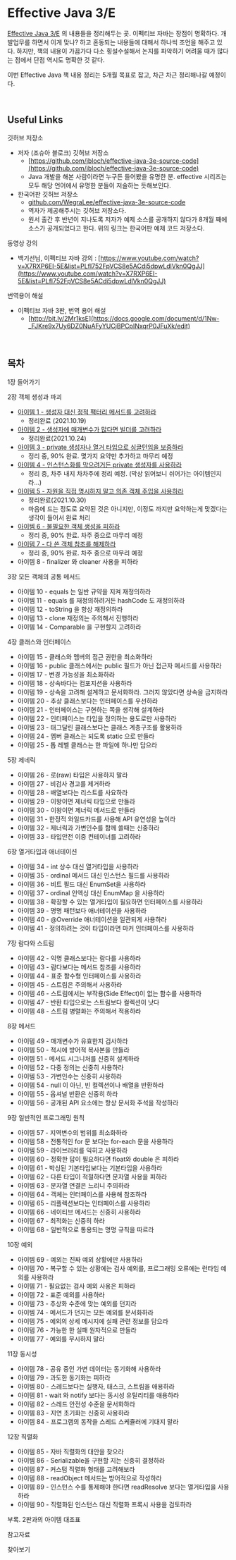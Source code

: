 # Effective Java 3/E

[Effective Java 3/E](http://www.yes24.com/Product/Goods/65551284) 의 내용들을 정리해두는 곳. 이펙티브 자바는 장점이 명확하다. 개발업무를 하면서 이게 맞나? 하고 혼동되는 내용들에 대해서 하나씩 조언을 해주고 있다. 하지만, 책의 내용이 가끔가다 다소 횡설수설해서 논지를 파악하기 어려울 때가 많다는 점에서 단점 역시도 명확한 것 같다.<br>

이번 Effective Java 책 내용 정리는 5개월 목표로 잡고, 차근 차근 정리해나갈 예정이다.<br>

<br>

## Useful Links

깃허브 저장소

- 저자 (조슈아 블로크) 깃허브 저장소
  - [https://github.com/jbloch/effective-java-3e-source-code](https://github.com/jbloch/effective-java-3e-source-code)
  - Java 개발을 해본 사람이라면 누구든 들어봤을 유명한 분. effective 시리즈는 모두 해당 언어에서 유명한 분들이 저술하는 듯해보인다.
- 한국어판 깃허브 저장소
  - [github.com/WegraLee/effective-java-3e-source-code](https://github.com/WegraLee/effective-java-3e-source-code)
  - 역자가 제공해주시는 깃허브 저장소다.
  - 원서 출간 후 반년이 지나도록 저자가 예제 소스를 공개하지 않다가 8개월 째에 소스가 공개되었다고 한다. 위의 링크는 한국어판 예제 코드 저장소다.

동영상 강의

- 백기선님, 이펙티브 자바 강의 : [https://www.youtube.com/watch?v=X7RXP6EI-5E&list=PLfI752FpVCS8e5ACdi5dpwLdlVkn0QgJJ](https://www.youtube.com/watch?v=X7RXP6EI-5E&list=PLfI752FpVCS8e5ACdi5dpwLdlVkn0QgJJ)

번역용어 해설

- 이펙티브 자바 3판, 번역 용어 해설
  - [http://bit.ly/2Mr1ksE](https://docs.google.com/document/d/1Nw-_FJKre9x7Uy6DZ0NuAFyYUCjBPCpINxqrP0JFuXk/edit)

<br>

## 목차

1장 들어가기<br>

2장 객체 생성과 파괴<br>

- [아이템 1 - 생성자 대신 정적 팩터리 메서드를 고려하라](https://github.com/gosgjung/study-effective-java-3nd/blob/main/ITEM-1-%EC%83%9D%EC%84%B1%EC%9E%90-%EB%8C%80%EC%8B%A0-%EC%A0%95%EC%A0%81-%ED%8C%A9%ED%84%B0%EB%A6%AC-%EB%A9%94%EC%84%9C%EB%93%9C%EB%A5%BC-%EA%B3%A0%EB%A0%A4%ED%95%98%EB%9D%BC.md)
  - 정리완료 (2021.10.19)
- [아이템 2 - 생성자에 매개변수가 많다면 빌더를 고려하라](https://github.com/gosgjung/study-effective-java-3nd/blob/develop/ITEM-2-%EC%83%9D%EC%84%B1%EC%9E%90%EC%97%90-%EB%A7%A4%EA%B0%9C%EB%B3%80%EC%88%98%EA%B0%80-%EB%A7%8E%EB%8B%A4%EB%A9%B4-%EB%B9%8C%EB%8D%94%EB%A5%BC-%EA%B3%A0%EB%A0%A4%ED%95%98%EB%9D%BC.md)
  - 정리완료(2021.10.24)
- [아이템 3 - private 생성자나 열거 타입으로 싱글턴임을 보증하라](https://github.com/gosgjung/study-effective-java-3nd/blob/develop/ITEM-3-private-%EC%83%9D%EC%84%B1%EC%9E%90%EB%82%98-%EC%97%B4%EA%B1%B0%ED%83%80%EC%9E%85%EC%9C%BC%EB%A1%9C-%EC%8B%B1%EA%B8%80%ED%84%B4%EC%9E%84%EC%9D%84-%EB%B3%B4%EC%A6%9D%ED%95%98%EB%9D%BC.md)
  - 정리 중, 90% 완료. 몇가지 요약만 추가하고 마무리 예정
- [아이템 4 - 인스턴스화를 막으려거든 private 생성자를 사용하라](https://github.com/gosgjung/study-effective-java-3nd/blob/develop/ITEM-4-%EC%9D%B8%EC%8A%A4%ED%84%B4%EC%8A%A4%ED%99%94%EB%A5%BC-%EB%A7%89%EC%9C%BC%EB%A0%A4%EA%B1%B0%EB%93%A0-private-%EC%83%9D%EC%84%B1%EC%9E%90%EB%A5%BC-%EC%82%AC%EC%9A%A9%ED%95%98%EB%9D%BC.md)
  - 정리 중, 차주 내지 차차주에 정리 예정. (막상 읽어보니 쉬어가는 아이템인지라...)
- [아이템 5 - 자원을 직접 명시하지 말고 의존 객체 주입을 사용하라](https://github.com/gosgjung/study-effective-java-3nd/blob/develop/ITEM-5-%EC%9E%90%EC%9B%90%EC%9D%84-%EC%A7%81%EC%A0%91-%EB%AA%85%EC%8B%9C%ED%95%98%EC%A7%80-%EB%A7%90%EA%B3%A0-%EC%9D%98%EC%A1%B4-%EA%B0%9D%EC%B2%B4%EC%A3%BC%EC%9E%85%EC%9D%84-%EC%82%AC%EC%9A%A9%ED%95%98%EB%9D%BC.md)
  - 정리완료(2021.10.30)
  - 마음에 드는 정도로 요약된 것은 아니지만, 이정도 까지만 요약하는게 맞겠다는 생각이 들어서 완료 처리
- [아이템 6 - 불필요한 객체 생성을 피하라](https://github.com/gosgjung/study-effective-java-3nd/blob/develop/ITEM-6-%EB%B6%88%ED%95%84%EC%9A%94%ED%95%9C-%EA%B0%9D%EC%B2%B4-%EC%83%9D%EC%84%B1%EC%9D%84-%ED%94%BC%ED%95%98%EB%9D%BC.md)
  - 정리 중, 90% 완료. 차주 중으로 마무리 예정
- [아이템 7 - 다 쓴 객체 참조를 해제하라](https://github.com/gosgjung/study-effective-java-3nd/blob/develop/ITEM-7-%EB%8B%A4-%EC%93%B4-%EA%B0%9D%EC%B2%B4%EC%B0%B8%EC%A1%B0%EB%A5%BC-%ED%95%B4%EC%A0%9C%ED%95%98%EB%9D%BC.md)
  - 정리 중, 90% 완료. 차주 중으로 마무리 예정
- 아이템 8 - finalizer 와 cleaner 사용을 피하라

3장 모든 객체의 공통 메서드<br>

- 아이템 10 - equals 는 일반 규약을 지켜 재정의하라
- 아이템 11 - equals 를 재정의하려거든 hashCode 도 재정의하라
- 아이템 12 - toString 을 항상 재정의하라
- 아이템 13 - clone 재정의는 주의해서 진행하라
- 아이템 14 - Comparable 을 구현할지 고려하라

4장 클래스와 인터페이스<br>

- 아이템 15 - 클래스와 멤버의 접근 권한을 최소화하라
- 아이템 16 - public 클래스에서는 public 필드가 아닌 접근자 메서드를 사용하라
- 아이템 17 - 변경 가능성을 최소화하라
- 아이템 18 - 상속바다는 컴포지션을 사용하라
- 아이템 19 - 상속을 고려해 설계하고 문서화하라. 그러지 않았다면 상속을 금지하라
- 아이템 20 - 추상 클래스보다는 인터페이스를 우선하라
- 아이템 21 - 인터페이스는 구현하는 쪽을 생각해 설계하라
- 아이템 22 - 인터페이스는 타입을 정의하는 용도로만 사용하라
- 아이템 23 - 태그달린 클래스보다는 클래스 계층구조를 활용하라
- 아이템 24 - 멤버 클래스는 되도록 static 으로 만들라
- 아이템 25 - 톱 레벨 클래스는 한 파일에 하나만 담으라

5장 제네릭<br>

- 아이템 26 - 로(raw) 타입은 사용하지 말라
- 아이템 27 - 비검사 경고를 제거하라
- 아이템 28 - 배열보다는 리스트를 사요하라
- 아이템 29 - 이왕이면 제너릭 타입으로 만들라
- 아이템 30 - 이왕이면 제너릭 메서드로 만들라
- 아이템 31 - 한정적 와일드카드를 사용해 API 유연성을 높이라
- 아이템 32 - 제너릭과 가변인수를 함께 쓸때는 신중하라
- 아이템 33 - 타입안전 이중 컨테이너를 고려하라

6장 열거타입과 애너테이션<br>

- 아이템 34 - int 상수 대신 열거타입을 사용하라
- 아이템 35 - ordinal 메서드 대신 인스턴스 필드를 사용하라
- 아이템 36 - 비트 필드 대신 EnumSet을 사용하라
- 아이템 37 - ordinal 인엑싱 대신 EnumMap 을 사용하라
- 아이템 38 - 확장할 수 있는 열거타입이 필요하면 인터페이스를 사용하라
- 아이템 39 - 명명 패턴보다 애너테이션을 사용하라
- 아이템 40 - @Override 애너테이션을 일관되게 사용하라
- 아이템 41 - 정의하려는 것이 타입이라면 마커 인터페이스를 사용하라

7장 람다와 스트림<br>

- 아이템 42 - 익명 클래스보다는 람다를 사용하라
- 아이템 43 - 람다보다는 메서드 참조를 사용하라
- 아이템 44 - 표준 함수형 인터페이스를 사용하라
- 아이템 45 - 스트림은 주의해서 사용하라
- 아이템 46 - 스트림에서는 부작용(Side Effect)이 없는 함수를 사용하라
- 아이템 47 - 반환 타입으로는 스트림보다 컬렉션이 낫다
- 아이템 48 - 스트림 병렬화는 주의해서 적용하라

8장 메서드<br>

- 아이템 49 - 매개변수가 유효한지 검사하라
- 아이템 50 - 적시에 방어적 복사본을 만들라
- 아이템 51 - 메서드 시그니처를 신중히 설계하라
- 아이템 52 - 다중 정의는 신중히 사용하라
- 아이템 53 - 가변인수는 신중히 사용하라
- 아이템 54 - null 이 아닌, 빈 컬렉션이나 배열을 반환하라
- 아이템 55 - 옵셔널 반환은 신중히 하라
- 아이템 56 - 공개된 API 요소에는 항상 문서화 주석을 작성하라

9장 일반적인 프로그래밍 원칙<br>

- 아이템 57 - 지역변수의 범위를 최소화하라
- 아이템 58 - 전통적인 for 문 보다는 for-each 문을 사용하라
- 아이템 59 - 라이브러리를 익히고 사용하라
- 아이템 60 - 정확한 답이 필요하다면 float와 double 은 피하라
- 아이템 61 - 박싱된 기본타입보다는 기본타입을 사용하라
- 아이템 62 - 다른 타입이 적절하다면 문자열 사용을 피하라
- 아이템 63 - 문자열 연결은 느리니 주의하라
- 아이템 64 - 객체는 인터페이스를 사용해 참조하라
- 아이템 65 - 리플렉션보다는 인터페이스를 사용하라
- 아이템 66 - 네이티브 메서드는 신중히 사용하라
- 아이템 67 - 최적화는 신중히 하라
- 아이템 68 - 일반적으로 통용되는 명명 규칙을 따르라

10장 예외<br>

- 아이템 69 - 예외는 진짜 예외 상황에만 사용하라
- 아이템 70 - 복구할 수 있는 상황에는 검사 예외를, 프로그래밍 오류에는 런타임 예외를 사용하라
- 아이템 71 - 필요없는 검사 예외 사용은 피하라
- 아이템 72 - 표준 예외를 사용하라
- 아이템 73 - 추상화 수준에 맞는 예외를 던지라
- 아이템 74 - 메서드가 던지는 모든 예외를 문서화하라
- 아이템 75 - 예외의 상세 메시지에 실패 관련 정보를 담으라
- 아이템 76 - 가능한 한 실패 원자적으로 만들라
- 아이템 77 - 예외를 무시하지 말라

11장 동시성<br>

- 아이템 78 - 공유 중인 가변 데이터는 동기화해 사용하라
- 아이템 79 - 과도한 동기화는 피하라
- 아이템 80 - 스레드보다는 실행자, 태스크, 스트림을 애용하라
- 아이템 81 - wait 와 notify 보다는 동시성 유틸리티를 애용하라
- 아이템 82 - 스레드 안전성 수준을 문서화하라
- 아이템 83 - 지연 초기화는 신중히 사용하라
- 아이템 84 - 프로그램의 동작을 스레드 스케쥴러에 기대지 말라

12장 직렬화<br>

- 아이템 85 - 자바 직렬화의 대안을 찾으라
- 아이템 86 - Serializable을 구현할 지는 신중히 결정하라
- 아이템 87 - 커스텀 직렬화 형태를 고려해보라
- 아이템 88 - readObject 메서드는 방어적으로 작성하라
- 아이템 89 - 인스턴스 수를 통제해야 한다면 readResolve 보다는 열거타입을 사용하라
- 아이템 90 - 직렬화된 인스턴스 대신 직렬화 프록시 사용을 검토하라

부록. 2판과의 아이템 대조표<br>

참고자료<br>

찾아보기<br>

<br>